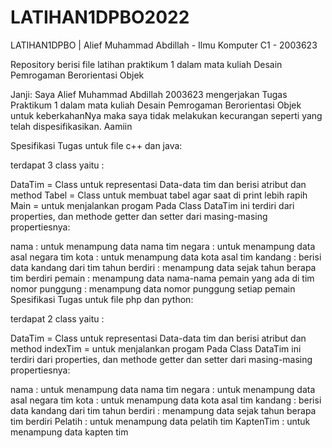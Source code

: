# LATIHAN1DPBO2022

LATIHAN1DPBO
| Alief Muhammad Abdillah - Ilmu Komputer C1 - 2003623

Repository berisi file latihan praktikum 1 dalam mata kuliah Desain Pemrogaman Berorientasi Objek

Janji: Saya Alief Muhammad Abdillah 2003623 mengerjakan Tugas Praktikum 1 dalam mata kuliah Desain Pemrogaman Berorientasi Objek untuk keberkahanNya maka saya tidak melakukan kecurangan seperti yang telah dispesifikasikan. Aamiin

Spesifikasi Tugas untuk file c++ dan java:

terdapat 3 class yaitu :

DataTim = Class untuk representasi Data-data tim dan berisi atribut dan method
Tabel = Class untuk membuat tabel agar saat di print lebih rapih
Main = untuk menjalankan progam
Pada Class DataTim ini terdiri dari properties, dan methode getter dan setter dari masing-masing propertiesnya:

nama : untuk menampung data nama tim
negara : untuk menampung data asal negara tim
kota : untuk menampung data kota asal tim
kandang : berisi data kandang dari tim
tahun berdiri : menampung data sejak tahun berapa tim berdiri
pemain : menampung data nama-nama pemain yang ada di tim
nomor punggung : menampung data nomor punggung setiap pemain
Spesifikasi Tugas untuk file php dan python:

terdapat 2 class yaitu :

DataTim = Class untuk representasi Data-data tim dan berisi atribut dan method
indexTim = untuk menjalankan progam
Pada Class DataTim ini terdiri dari properties, dan methode getter dan setter dari masing-masing propertiesnya:

nama : untuk menampung data nama tim
negara : untuk menampung data asal negara tim
kota : untuk menampung data kota asal tim
kandang : berisi data kandang dari tim
tahun berdiri : menampung data sejak tahun berapa tim berdiri
Pelatih : untuk menampung data pelatih tim
KaptenTim : untuk menampung data kapten tim
